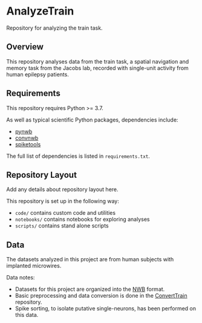 # AnalyzeTrain

Repository for analyzing the train task.

## Overview

This repository analyses data from the train task, a spatial navigation and memory task from the Jacobs lab, recorded with single-unit activity from human epilepsy patients. 

## Requirements

This repository requires Python >= 3.7.

As well as typical scientific Python packages, dependencies include:
- [pynwb](https://github.com/NeurodataWithoutBorders/pynwb)
- [convnwb](https://github.com/HSUPipeline/convnwb)
- [spiketools](https://github.com/spiketools/spiketools)

The full list of dependencies is listed in `requirements.txt`.

## Repository Layout

Add any details about repository layout here.

This repository is set up in the following way:
- `code/` contains custom code and utilities
- `notebooks/` contains notebooks for exploring analyses
- `scripts/` contains stand alone scripts

## Data

The datasets analyzed in this project are from human subjects with implanted microwires.

Data notes:
- Datasets for this project are organized into the [NWB](https://www.nwb.org/) format.
- Basic preprocessing and data conversion is done in the [ConvertTrain](https://github.com/HSUpipeline/ConvertTrain) repository.
- Spike sorting, to isolate putative single-neurons, has been performed on this data.
